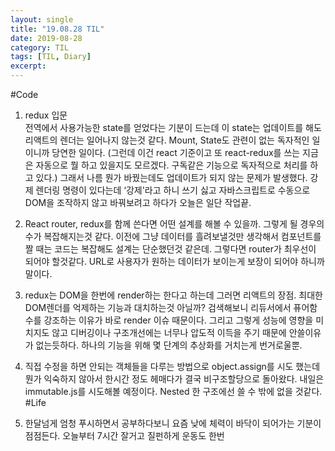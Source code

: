 ```yaml
---
layout: single
title: "19.08.28 TIL"
date: 2019-08-28
category: TIL
tags: [TIL, Diary]
excerpt: 
---
```


  #Code

1. redux 입문  
전역에서 사용가능한 state를 얻었다는 기분이 드는데 이 state는 업데이트를 해도 리액트의 렌더는 일어나지 않는것 같다. Mount, State도 관련이 없는 독자적인 일이니까 당연한 일이다. (그런데 이건 react 기준이고 또 react-redux를 쓰는 지금은 자동으로 뭘 하고 있을지도 모르겠다. 구독같은 기능으로 독자적으로 처리를 하고 있다.) 그래서 나름 뭔가 바꿨는데도 업데이트가 되지 않는 문제가 발생했다. 강제 렌더링 명령이 있다는데 ‘강제'라고 하니 쓰기 싫고 자바스크립트로 수동으로 DOM을 조작하지 않고 바꿔보려고 하다가 오늘은 일단 작업끝.
2. React router, redux를 함께 쓴다면 어떤 설계를 해볼 수 있을까. 그렇게 될 경우의 수가 복잡해지는것 같다. 이전에 그냥 데이터를 흘려보낼것만 생각해서 컴포넌트를 짤 때는 코드는 복잡해도 설계는 단순했던것 같은데. 그렇다면 router가 최우선이 되어야 할것같다. URL로 사용자가 원하는 데이터가 보이는게 보장이 되어야 하니까 말이다.
3. redux는 DOM을 한번에 render하는 한다고 하는데 그러면 리액트의 장점. 최대한 DOM렌더를 억제하는 기능과 대치하는것 아닐까? 검색해보니 리듀서에서 퓨어함수를 강조하는 이유가 바로 render 이슈 때문이다. 그리고 그렇게 성능에 영향을 미치지도 않고 디버깅이나 구조개선에는 너무나 압도적 이득을 주기 때문에 안쓸이유가 없는듯하다. 하나의 기능을 위해 몇 단계의 추상화를 거치는게 번거로울뿐.
4. 직접 수정을 하면 안되는 객체들을 다루는 방법으로 object.assign를 시도 했는데 뭔가 익숙하지 않아서 한시간 정도 헤매다가 결국 비구조할당으로 돌아왔다. 내일은 immutable.js를 시도해볼 예정이다. Nested 한 구조에선 쓸 수 밖에 없을 것같다.
#Life

1. 한달넘게 엄청 푸시하면서 공부하다보니 요즘 낮에 체력이 바닥이 되어가는 기분이 점점든다. 오늘부터 7시간 잘거고 질펀하게 운동도 한번
  